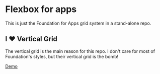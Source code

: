 # Flexbox for apps

This is just the Foundation for Apps grid system in a stand-alone repo.

## I :heart: Vertical Grid

The vertical grid is the main reason for this repo. I don't care for most of Foundation's
styles, but their vertical grid is the bomb!

[Demo](/docs)